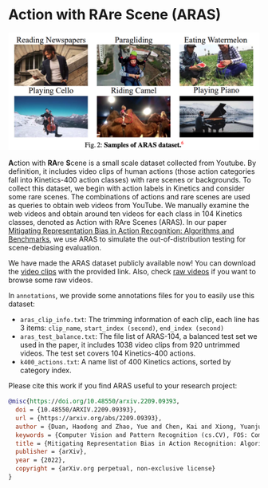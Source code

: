 # Action with RAre Scene (ARAS)

<div align="center">
  <img src="aras.png" width="600px"><br>
</div>

**A**ction with **RA**re **S**cene is a small scale dataset collected from Youtube. By definition, it includes video clips of human actions (those action categories fall into Kinetics-400 action classes) with rare scenes or backgrounds. To collect this dataset, we begin with action labels in Kinetics and consider some rare scenes. The combinations of actions and rare scenes are used as queries to obtain web videos from YouTube. We manually examine the web videos and obtain around ten videos for each class in 104 Kinetics classes, denoted as Action with RAre Scenes (ARAS). In our paper [Mitigating Representation Bias in Action Recognition: Algorithms and Benchmarks](https://arxiv.org/pdf/2209.09393.pdf), we use ARAS to simulate the out-of-distribution testing for scene-debiasing evaluation.

We have made the ARAS dataset publicly available now! You can download the [video clips](https://mycuhk-my.sharepoint.com/:u:/g/personal/1155136485_link_cuhk_edu_hk/Ec_sMtgujRFEpMsLJp1wYTUB_wZSQXTJVJTGl78svXu3ZA?e=ZDjLYo) with the provided link. Also, check [raw videos](https://mycuhk-my.sharepoint.com/:f:/g/personal/1155136485_link_cuhk_edu_hk/Ehvq1BzIWgVEqARTzJ279YoBR0SBpIE-zBdBvorOawqu3A?e=evVvPc) if you want to browse some raw videos. 

In `annotations`, we provide some annotations files for you to easily use this dataset:

- `aras_clip_info.txt`: The trimming information of each clip, each line has 3 items: `clip_name`, `start_index (second)`, `end_index (second)`
- `aras_test_balance.txt`: The file list of ARAS-104, a balanced test set we used in the paper, it includes 1038 video clips from 920 untrimmed videos. The test set covers 104 Kinetics-400 actions. 
- `k400_actions.txt`: A name list of 400 Kinetics actions, sorted by category index. 

Please cite this work if you find ARAS useful to your research project:

```BibTex
@misc{https://doi.org/10.48550/arxiv.2209.09393,
  doi = {10.48550/ARXIV.2209.09393},
  url = {https://arxiv.org/abs/2209.09393},
  author = {Duan, Haodong and Zhao, Yue and Chen, Kai and Xiong, Yuanjun and Lin, Dahua},
  keywords = {Computer Vision and Pattern Recognition (cs.CV), FOS: Computer and information sciences, FOS: Computer and information sciences},
  title = {Mitigating Representation Bias in Action Recognition: Algorithms and Benchmarks},
  publisher = {arXiv},
  year = {2022},
  copyright = {arXiv.org perpetual, non-exclusive license}
}
```